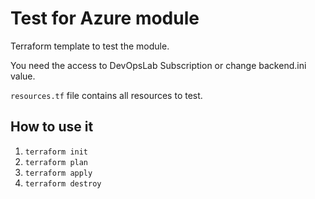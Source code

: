 # Test for Azure module

Terraform template to test the module.

You need the access to DevOpsLab Subscription or change backend.ini value.

`resources.tf` file contains all resources to test.

## How to use it
1. `terraform init`
2. `terraform plan`
3. `terraform apply`
4. `terraform destroy`
